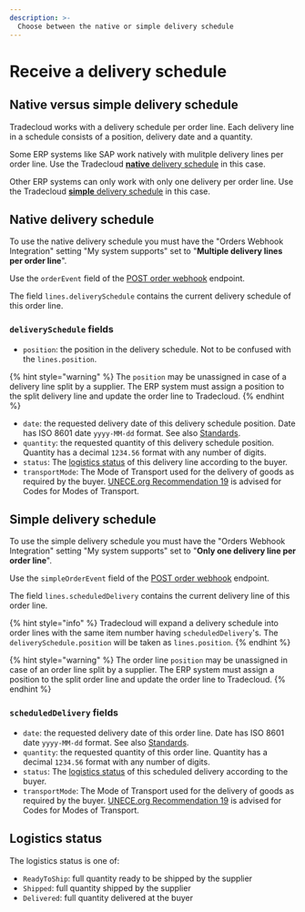 ```yaml
---
description: >-
  Choose between the native or simple delivery schedule
---
```


# Receive a delivery schedule

## Native versus simple delivery schedule

Tradecloud works with a delivery schedule per order line.
Each delivery line in a schedule consists of a position, delivery date and a quantity.

Some ERP systems like SAP work natively with mulitple delivery lines per order line.
Use the Tradecloud [**native** delivery schedule](#native-delivery-schedule) in this case.

Other ERP systems can only work with only one delivery per order line.
Use the Tradecloud [**simple** delivery schedule](#simple-delivery-schedule) in this case.

## Native delivery schedule
To use the native delivery schedule you must have the "Orders Webhook Integration" setting "My system supports" set to "**Multiple delivery lines per order line**".

Use the `orderEvent` field of the [POST order webhook](https://swagger-ui.accp.tradecloud1.com/?url=https://api.accp.tradecloud1.com/v2/order-webhook-connector/specs.yaml#/order-webhook%20endpoints/webhookPost) endpoint.

The field `lines.deliverySchedule` contains the current delivery schedule of this order line. 

### `deliverySchedule` fields

* `position`: the position in the delivery schedule. Not to be confused with the `lines.position`.

{% hint style="warning" %}
The `position` may be unassigned in case of a delivery line split by a supplier. The ERP system must assign a position to the split delivery line and update the order line to Tradecloud.
{% endhint %}

* `date`: the requested delivery date of this delivery schedule position. Date has ISO 8601 date `yyyy-MM-dd` format. See also [Standards](../../api/standards.md).
* `quantity`: the requested quantity of this delivery schedule position. Quantity has a decimal `1234.56` format with any number of digits.
* `status`: The [logistics status](#logistics-status) of this delivery line according to the buyer.
* `transportMode`: The Mode of Transport used for the delivery of goods as required by the buyer. [UNECE.org Recommendation 19](https://tfig.unece.org/contents/recommendation-19.htm) is advised for Codes for Modes of Transport.

## Simple delivery schedule
To use the simple delivery schedule you must have the "Orders Webhook Integration" setting "My system supports" set to "**Only one delivery line per order line**".

Use the `simpleOrderEvent` field of the [POST order webhook](https://swagger-ui.accp.tradecloud1.com/?url=https://api.accp.tradecloud1.com/v2/order-webhook-connector/specs.yaml#/order-webhook%20endpoints/webhookPost) endpoint.

The field `lines.scheduledDelivery` contains the current delivery line of this order line.

{% hint style="info" %}
Tradecloud will expand a delivery schedule into order lines with the same item number having `scheduledDelivery`'s. The `deliverySchedule.position` will be taken as `lines.position`. 
{% endhint %}

{% hint style="warning" %}
The order line `position` may be unassigned in case of an order line split by a supplier. The ERP system must assign a position to the split order line and update the order line to Tradecloud.
{% endhint %}

### `scheduledDelivery` fields

* `date`: the requested delivery date of this order line. Date has ISO 8601 date `yyyy-MM-dd` format. See also [Standards](../../api/standards.md).
* `quantity`: the requested quantity of this order line. Quantity has a decimal `1234.56` format with any number of digits.
* `status`: The [logistics status](#logistics-status) of this scheduled delivery according to the buyer.
* `transportMode`: The Mode of Transport used for the delivery of goods as required by the buyer. [UNECE.org Recommendation 19](https://tfig.unece.org/contents/recommendation-19.htm) is advised for Codes for Modes of Transport.

## Logistics status

The logistics status is one of:

* `ReadyToShip`: full quantity ready to be shipped by the supplier
* `Shipped`: full quantity shipped by the supplier
* `Delivered`: full quantity delivered at the buyer
